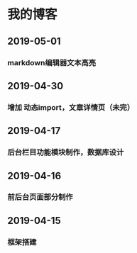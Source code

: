 # 我的博客

## 2019-05-01

### markdown编辑器文本高亮

## 2019-04-30

### 增加 动态import，文章详情页（未完）

## 2019-04-17

### 后台栏目功能模块制作，数据库设计

## 2019-04-16

### 前后台页面部分制作

## 2019-04-15

### 框架搭建
